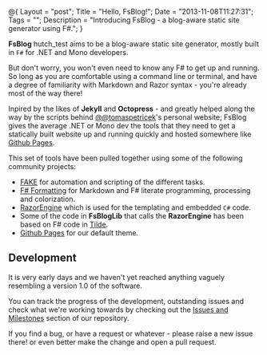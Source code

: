 @{
    Layout = "post";
    Title = "Hello, FsBlog!";
    Date = "2013-11-08T11:27:31";
    Tags = "";
    Description = "Introducing FsBlog - a blog-aware static site generator using F#.";
}

**FsBlog** hutch_test aims to be a blog-aware static site generator, mostly built in `F#` for .NET and Mono developers. 

<!--more-->

But don't worry, you won't even need to know any F# to get up and running. So long as you are comfortable using a command line or terminal, and have a degree of familiarity with Markdown and Razor syntax - you're already most of the way there!

Inpired by the likes of **Jekyll** and **Octopress** - and greatly helped along the way by the scripts behind [@@tomaspetricek](https://twitter.com/tomaspetricek)'s personal website; FsBlog gives the average .NET or Mono dev the tools that they need to get a statically built website up and running quickly and hosted somewhere like [Github Pages](http://pages.github.com/).

This set of tools have been pulled together using some of the following community projects:

* [FAKE](http://fsharp.github.io/FAKE/) for automation and scripting of the different tasks.
* [F# Formatting](http://tpetricek.github.io/FSharp.Formatting/) for Markdown and F# literate programming, processing and colorization.
* [RazorEngine](https://github.com/Antaris/RazorEngine) which is used for the templating and embedded `C#` code.
* Some of the code in **FsBlogLib** that calls the **RazorEngine** has been based on F# code in [Tilde](https://github.com/aktowns/tilde).
* [Github Pages](http://pages.github.com/) for our default theme.

## Development

It is very early days and we haven't yet reached anything vaguely resembling a version 1.0 of the software.

You can track the progress of the development, outstanding issues and check what we're working towards by checking out the [Issues and Milestones](https://github.com/saxonmatt/FsBlog/issues/milestones) section of our repository.

If you find a bug, or have a request or whatever - please raise a new issue there! or even better make the change and open a pull request.